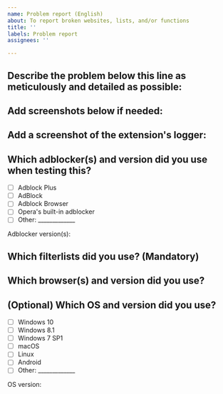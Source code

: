 ```yaml
---
name: Problem report (English)
about: To report broken websites, lists, and/or functions
title: ''
labels: Problem report
assignees: ''

---
```


## Describe the problem below this line as meticulously and detailed as possible:




## Add screenshots below if needed:




## Add a screenshot of the extension's logger:




## Which adblocker(s) and version did you use when testing this?
<!-- If you use Nano Adblocker, uBlock Origin or AdGuard, please use https://raw.githubusercontent.com/lassekongo83/Frellwits-filter-lists/master/Frellwits-Swedish-Filter.txt instead. -->
- [ ] Adblock Plus
- [ ] AdBlock
- [ ] Adblock Browser
- [ ] Opera's built-in adblocker
- [ ] Other: _____________

Adblocker version(s):

## Which filterlists did you use? (Mandatory)
<!-- If you want to save time, you can take a screenshot of your adblocker's list settings. -->




## Which browser(s) and version did you use?
<!-- If you're in doubt, check your browser's *About* page. -->




## (Optional) Which OS and version did you use?
- [ ] Windows 10
- [ ] Windows 8.1
- [ ] Windows 7 SP1
- [ ] macOS
- [ ] Linux
- [ ] Android
- [ ] Other: _____________

OS version:
